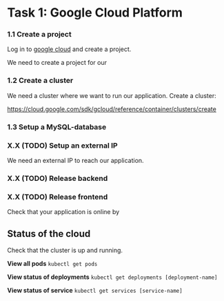 # Task 1: Google Cloud Platform

### 1.1 Create a project
Log in to [google cloud](https://console.cloud.google.com/) and create a project.  

We need to create a project for our 


### 1.2 Create a cluster
We need a cluster where we want to run our application. Create a cluster: 

 https://cloud.google.com/sdk/gcloud/reference/container/clusters/create
 
### 1.3 Setup a MySQL-database



### X.X (TODO) Setup an external IP
We need an external IP to reach our application. 

### X.X (TODO) Release backend

### X.X (TODO) Release frontend

Check that your application is online by 




## Status of the cloud
Check that the cluster is up and running. 

**View all pods**
`kubectl get pods`

**View status of deployments**
`kubectl get deployments [deployment-name]`

**View status of service**
`kubectl get services [service-name]`

